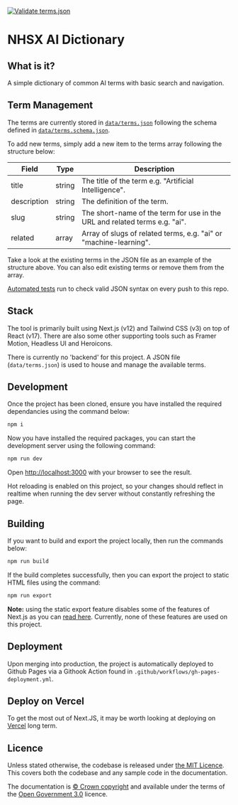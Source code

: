 [![Validate terms.json](https://github.com/nhsx/ai-dictionary/actions/workflows/validate-json.yml/badge.svg)](https://github.com/nhsx/ai-dictionary/actions/workflows/validate-json.yml)

# NHSX AI Dictionary 

## What is it? 

A simple dictionary of common AI terms with basic search and navigation. 

## Term Management

The terms are currently stored in [`data/terms.json`](data/terms.json) following the schema defined in [`data/terms.schema.json`](data/terms.schema.json). 

To add new terms, simply add a new item to the terms array following the structure below: 

| Field       | Type   | Description                                                       |
|-------------|--------|-------------------------------------------------------------------|
| title       | string | The title of the term e.g. "Artificial Intelligence".            |
| description | string | The definition of the term.                                       |
| slug        | string | The short-name of the term for use in the URL and related terms e.g. "ai".
| related     | array  | Array of slugs of related terms, e.g. "ai" or "machine-learning". |

Take a look at the existing terms in the JSON file as an example of the structure above. 
You can also edit existing terms or remove them from the array. 

[Automated tests](tests/) run to check valid JSON syntax on every push to this repo.

## Stack

The tool is primarily built using Next.js (v12) and Tailwind CSS (v3) on top of React (v17).
There are also some other supporting tools such as Framer Motion, Headless UI and Heroicons. 

There is currently no 'backend' for this project. A JSON file (`data/terms.json`) is used to house and manage the available terms. 

## Development

Once the project has been cloned, ensure you have installed the required dependancies using the command below:

```bash
npm i
```

Now you have installed the required packages, you can start the development server using the following command: 

```bash
npm run dev
```

Open [http://localhost:3000](http://localhost:3000) with your browser to see the result.

Hot reloading is enabled on this project, so your changes should reflect in realtime when running the dev server without constantly refreshing the page.

## Building

If you want to build and export the project locally, then run the commands below: 


```bash
npm run build
```

If the build completes successfully, then you can export the project to static HTML files using the command: 


```bash
npm run export 
```

**Note:** using the static export feature disables some of the features of Next.js as you can [read here](https://nextjs.org/docs/advanced-features/static-html-export). Currently, none of these features are used on this project. 

## Deployment  

Upon merging into production, the project is automatically deployed to Github Pages via a Githook Action found in `.github/workflows/gh-pages-deployment.yml`. 

## Deploy on Vercel

To get the most out of Next.JS, it may be worth looking at deploying on [Vercel](https://vercel.com/import?utm_medium=default-template&filter=next.js&utm_source=create-next-app&utm_campaign=create-next-app-readme) long term. 

## Licence

Unless stated otherwise, the codebase is released under [the MIT Licence][mit].
This covers both the codebase and any sample code in the documentation.

The documentation is [© Crown copyright][copyright] and available under the terms
of the [Open Government 3.0][ogl] licence.

[mit]: LICENCE
[copyright]: http://www.nationalarchives.gov.uk/information-management/re-using-public-sector-information/uk-government-licensing-framework/crown-copyright/
[ogl]: http://www.nationalarchives.gov.uk/doc/open-government-licence/version/3/